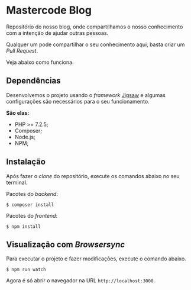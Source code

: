 # Mastercode Blog

Repositório do nosso blog, onde compartilhamos o nosso conhecimento com a intenção de ajudar outras pessoas.

Qualquer um pode compartilhar o seu conhecimento aqui, basta criar um _Pull Request_.

Veja abaixo como funciona.

## Dependências

Desenvolvemos o projeto usando o _framework_ [Jigsaw](http://jigsaw.tighten.co) e algumas configurações são necessários para o seu funcionamento.

**São elas:**
 - PHP >= 7.2.5;
 - Composer;
 - Node.js;
 - NPM;
 
 ## Instalação
 
 Após fazer o _clone_ do repositório, execute os comandos abaixo no seu terminal.
 
 Pacotes do _backend_:
 ```shell script
$ composer install
```

Pacotes do _frontend_:
```shell script
$ npm install
```

## Visualização com _Browsersync_

Para executar o projeto e fazer modificações, execute o comando abaixo. 

```shell script
$ npm run watch
```

Agora é só abrir o navegador na URL `http://localhost:3000`.
